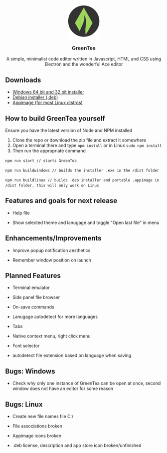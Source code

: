 
<p align="center">
    <img src="icon.png" alt="GreenTea logo" width="100" height="100">
</p>

<h3 align="center">GreenTea</h3>

<p align="center">
  A simple, minimalist code editor written in Javascript, HTML and CSS using Electron and the wonderful Ace editor
  <br>
</p>

## Downloads

- [Windows 64 bit and 32 bit installer](http://www.mediafire.com/file/5e0712erxbpsmpo/GreenTea_Setup_1.0.0.exe/file)
- [Debian installer (.deb)](http://www.mediafire.com/file/az0l2pnc2d1lnvu/GreenTea_1.0.0_amd64.deb/file)
- [Appimage (for most Linux distros)](http://www.mediafire.com/file/uqxva1t9xfht6d8/GreenTea-1.0.0.AppImage/file)

## How to build GreenTea yourself

Ensure you have the latest version of Node and NPM installed
1. Clone the repo or download the zip file and extract it somewhere
2. Open a terminal there and type ```npm install``` or in Linux ```sudo npm install ```
3. Then run the appropriate command


```npm run start // starts GreenTea```


```npm run buildwindows // builds the installer .exe in the /dist folder```



```npm run buildlinux // builds .deb installer and portable .appimage in /dist folder, this will only work on Linux```
  

## Features and goals for next release

- Help file

- Show selected theme and lanugage and toggle "Open last file" in menu

## Enhancements/Improvements

- Improve popup notification aesthetics

- Remember window position on launch

## Planned Features

- Terminal emulator

- Side panel file browser

- On-save commands

- Lanugage autodetect for more languages

- Tabs

- Native context menu, right click menu

- Font selector

- autodetect file extension based on language when saving

## Bugs: Windows

- Check why only one instance of GreenTea can be open at once, second window does not have an editor for some reason

## Bugs: Linux

- Create new file names file C:/

- File associations broken

- Appimage icons broken

- .deb license, description and app store icon broken/unfinished
